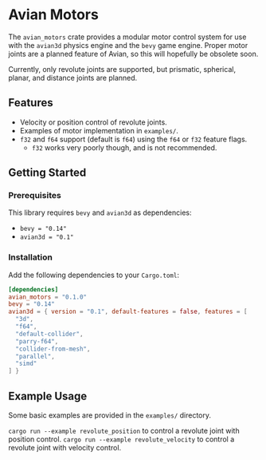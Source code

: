 # Avian Motors

The `avian_motors` crate provides a modular motor control system for use with the `avian3d` physics engine and the `bevy` game engine. Proper motor joints are a planned feature of Avian, so this will hopefully be obsolete soon.

Currently, only revolute joints are supported, but prismatic, spherical, planar, and distance joints are planned.

## Features

- Velocity or position control of revolute joints.
- Examples of motor implementation in `examples/`.
- `f32` and `f64` support (default is `f64`) using the `f64` or `f32` feature flags.
  - `f32` works very poorly though, and is not recommended.

## Getting Started

### Prerequisites

This library requires `bevy` and `avian3d` as dependencies:

- `bevy = "0.14"`
- `avian3d = "0.1"`

### Installation

Add the following dependencies to your `Cargo.toml`:

```toml
[dependencies]
avian_motors = "0.1.0"
bevy = "0.14"
avian3d = { version = "0.1", default-features = false, features = [
  "3d",
  "f64",
  "default-collider",
  "parry-f64",
  "collider-from-mesh",
  "parallel",
  "simd"
] }
```

## Example Usage

Some basic examples are provided in the `examples/` directory.

`cargo run --example revolute_position` to control a revolute joint with position control.
`cargo run --example revolute_velocity` to control a revolute joint with velocity control.
